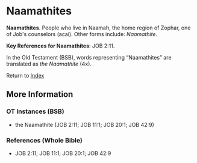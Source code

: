 # Naamathites
**Naamathites**. 
People who live in Naamah, the home region of Zophar, one of Job's counselors (acai). 
Other forms include: 
*Naamathite*. 


**Key References for Naamathites**: 
JOB 2:11. 


In the Old Testament (BSB), words representing “Naamathites” are translated as 
*the Naamathite* (4x). 




Return to [Index](00-Index.md)

## More Information

### OT Instances (BSB)

* the Naamathite (JOB 2:11; JOB 11:1; JOB 20:1; JOB 42:9)



### References (Whole Bible)

* JOB 2:11; JOB 11:1; JOB 20:1; JOB 42:9



